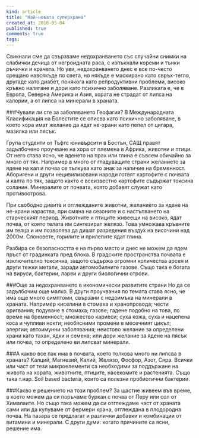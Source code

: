 ```yaml
---
kind: article
title: "Най-новата суперхрана"
created_at: 2016-05-04
published: true
comments: true
tags:
--- 
```

Свикнали сме да свързваме недохранването със случайни снимки на слабички дечица от негроидната раса, с изпъкнали кореми и тънки ръчички и крачета. Но уви, недохранването днес е все по-често срещано навсякъде по света, но някъде е маскирано като свръх-тегло, другаде като диабет, понякога като репродуктивни проблеми, високо кръвно налягане и дори като психично заболяване. Разликата е, че в Европа, Северна Америка и Азия, хората не страдат от липса на калории, а от липса на минерали в храната. 

###Чували ли сте за заболяването Геофагия? 
В Международната Класификация на Болестите се описва като психично заболяване, в което хора имат желание да ядат не-храни като пепел от цигара, мазилка или пясък.

<!-- more -->

Група студенти от Тъфтс юнивърсити в Бостън, САЩ правят задълбочено проучване на хора от племена в Африка, животни и птици. От него става ясно, че яденето на прах или глина е съвсем обичайно за много от тях. Например в много от гладуващите страни желанието за ядене на кал и почва се тълкува като знак за наличие на бременност. Аборигени и други нецивилизовани народи готвят картофите с почвата и калта по тях, защото както е всеизвестно картофите съдържат токсина соланин. Минералите от почвата, която добавят служат като противоотрова. 


При свободно дивите и отглежданите животни, желанието за ядене на не-храни нараства, при смяна на сезоните и с настъпването на старческият период.
Животните и птиците живеещи на високо, ядат почва, от която телата им синтезират желязо. Това умножава кръвните им телца и им позволява да дишат разредения въздух на височини над 2000м. Слоновете, горилите и прилепите ядат глина. 

Разбира се безопасността е на първо място и днес не можем да ядем пръст от градинката пред блока. В градските пространства почвата е изключително токсична, защото съдържа огромни количества арсен и други тежки метали, заради автомобилните газове. Също така е богата на вируси, бактерии, ларви и други биологични отрови.

###Още за недохранването в икономически развитите страни
Но да се задълбочим още малко. В други проучвания по темата става ясно, че има още много симптоми, свързани с недоимъка на минерали в храната. Например киселини в стомаха и хранопровода; чести оригвания; подуване в стомаха; газове; гадене подобно на това, по време на бременност; множество кариеси; суха кожа, суха и нацепена коса и чупливи нокти; необясними промени в месечният цикъл; алергии; автоимунни заболявания; неистово желание за определени храни като тахан, ядки и семена; или дори желание за ядене на пясък или почва, то определено ви липсват минерали. 

###А какво все пак има в почвата, което толкова много ни липсва в храната?
Калций, Магнезий, Калий, Желязо, Фосфор, Азот, Сяра. Всички или част от тези микроелементи са необходими за поддържане на живота на хората, животните, птиците, насекомите и растенията. Също така т.нар. Soil based bacteria, които са полезни пробиотични бактерии.

###Какво е решението на този проблем? 
За щастие живеем във време, в което можем да си поръчаме буркан с почва от Перу или сол от Хималаите. Но също така можем да си отглеждаме част от храната сами или да купуваме от фермери храна, отглеждана в плодородна почва. На пазара се предлагат и различни добавки и комбинации от витамини и минерали. С други думи: когато причините са ясни, решение има. 